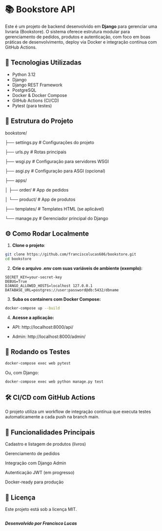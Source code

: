 # 📚 Bookstore API

Este é um projeto de backend desenvolvido em **Django** para gerenciar uma livraria (Bookstore). O sistema oferece estrutura modular para gerenciamento de pedidos, produtos e autenticação, com foco em boas práticas de desenvolvimento, deploy via Docker e integração contínua com GitHub Actions.

## 🚀 Tecnologias Utilizadas

- Python 3.12
- Django
- Django REST Framework
- PostgreSQL
- Docker & Docker Compose
- GitHub Actions (CI/CD)
- Pytest (para testes)

## 📂 Estrutura do Projeto

bookstore/

├── settings.py # Configurações do projeto

├── urls.py # Rotas principais

├── wsgi.py # Configuração para servidores WSGI

├── asgi.py # Configuração para ASGI (opcional)

├── apps/

│ ├── order/ # App de pedidos

│ └── product/ # App de produtos

├── templates/ # Templates HTML (se aplicável)

└── manage.py # Gerenciador principal do Django


## ⚙️ Como Rodar Localmente

1. **Clone o projeto**:

```bash
git clone https://github.com/franciscolucas686/bookstore.git
cd bookstore
```

2. **Crie o arquivo .env com suas variáveis de ambiente (exemplo):**
   
```env
SECRET_KEY=your-secret-key
DEBUG=True
DJANGO_ALLOWED_HOSTS=localhost 127.0.0.1
DATABASE_URL=postgres://user:password@db:5432/dbname
```

3. **Suba os containers com Docker Compose:**

```bash
docker-compose up --build
```

4. **Acesse a aplicação:**

* API: http://localhost:8000/api/

* Admin: http://localhost:8000/admin/

## 🧪 Rodando os Testes

```bash
docker-compose exec web pytest
```

Ou, com Django:

```bash
docker-compose exec web python manage.py test
```

## 🛠️ CI/CD com GitHub Actions

O projeto utiliza um workflow de integração contínua que executa testes automaticamente a cada push na branch main.

## 📌 Funcionalidades Principais

Cadastro e listagem de produtos (livros)

Gerenciamento de pedidos

Integração com Django Admin

Autenticação JWT (em progresso)

Docker-ready para produção

## 📄 Licença
Este projeto está sob a licença MIT.
 ## 
 ##### Desenvolvido por Francisco Lucas
